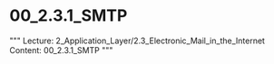 # 00_2.3.1_SMTP

"""
Lecture: 2_Application_Layer/2.3_Electronic_Mail_in_the_Internet
Content: 00_2.3.1_SMTP
"""

